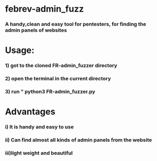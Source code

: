 # febrev-admin_fuzz
### A handy,clean and easy tool for pentesters, for finding the admin panels of websites

# Usage:
 ### 1) got to the cloned FR-admin_fuzzer directory
 ### 2) open the terminal in the current directory
 ### 3) run " python3 FR-admin_fuzzer.py
 
# Advantages
### i) It is handy and easy to use
### ii) Can find almost all kinds of admin panels from the website
### iii)light weight and beautiful
